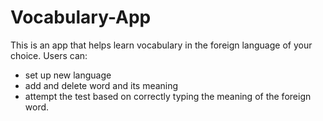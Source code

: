 # Vocabulary-App
This is an app that helps learn vocabulary in the foreign language of your choice. 
Users can: 
- set up new language 
- add and delete word and its meaning 
- attempt the test based on correctly typing the meaning of the foreign word. 

